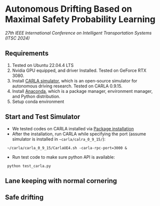 # Autonomous Drifting Based on Maximal Safety Probability Learning
*27th IEEE International Conference on Intelligent Transportation Systems (ITSC 2024)*


## Requirements
1. Tested on Ubuntu 22.04.4 LTS
2. Nvidia GPU equipped, and driver Installed. Tested on GeForce RTX 3080. 
3. Install [CARLA simulator](https://carla.org/), which is an open-source simulator for autonomous driving research. Tested on CARLA 0.9.15. 
4. Install [Anaconda](https://www.anaconda.com/), which is a package manager, environment manager, and Python distribution.
5. Setup conda environment


## Start and Test Simulator

- We tested codes on CARLA installed via [Package installation](https://carla.readthedocs.io/en/0.9.15/start_quickstart/#b-package-installation)
- After the installation, run CARLA while specifying the port (assume simulator is installed in `~carla/calra_0_9_15/`):
```console
 ~/carla/carla_0_9_15/CarlaUE4.sh -carla-rpc-port=3000 &
```
- Run test code to make sure python API is available:
```console
 python test_carla.py 
```

## Lane keeping with normal cornering



## Safe drifting

